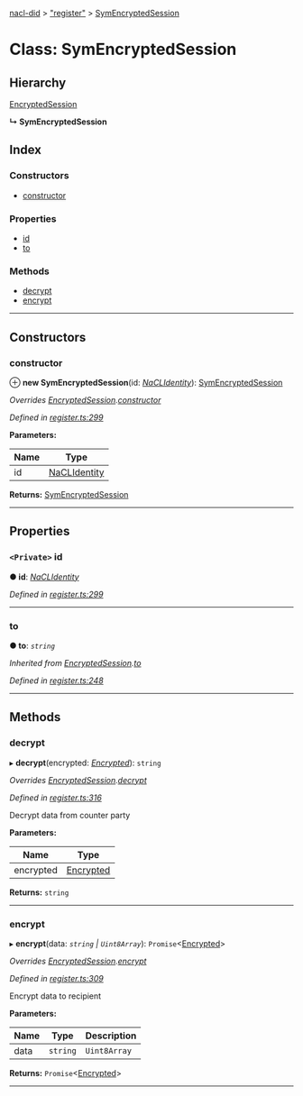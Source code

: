 [nacl-did](../README.md) > ["register"](../modules/_register_.md) > [SymEncryptedSession](../classes/_register_.symencryptedsession.md)

# Class: SymEncryptedSession

## Hierarchy

 [EncryptedSession](_register_.encryptedsession.md)

**↳ SymEncryptedSession**

## Index

### Constructors

* [constructor](_register_.symencryptedsession.md#constructor)

### Properties

* [id](_register_.symencryptedsession.md#id)
* [to](_register_.symencryptedsession.md#to)

### Methods

* [decrypt](_register_.symencryptedsession.md#decrypt)
* [encrypt](_register_.symencryptedsession.md#encrypt)

---

## Constructors

<a id="constructor"></a>

###  constructor

⊕ **new SymEncryptedSession**(id: *[NaCLIdentity](_register_.naclidentity.md)*): [SymEncryptedSession](_register_.symencryptedsession.md)

*Overrides [EncryptedSession](_register_.encryptedsession.md).[constructor](_register_.encryptedsession.md#constructor)*

*Defined in [register.ts:299](https://github.com/uport-project/nacl-did/blob/16f44b5/src/register.ts#L299)*

**Parameters:**

| Name | Type |
| ------ | ------ |
| id | [NaCLIdentity](_register_.naclidentity.md) |

**Returns:** [SymEncryptedSession](_register_.symencryptedsession.md)

___

## Properties

<a id="id"></a>

### `<Private>` id

**● id**: *[NaCLIdentity](_register_.naclidentity.md)*

*Defined in [register.ts:299](https://github.com/uport-project/nacl-did/blob/16f44b5/src/register.ts#L299)*

___
<a id="to"></a>

###  to

**● to**: *`string`*

*Inherited from [EncryptedSession](_register_.encryptedsession.md).[to](_register_.encryptedsession.md#to)*

*Defined in [register.ts:248](https://github.com/uport-project/nacl-did/blob/16f44b5/src/register.ts#L248)*

___

## Methods

<a id="decrypt"></a>

###  decrypt

▸ **decrypt**(encrypted: *[Encrypted](../interfaces/_register_.encrypted.md)*): `string`

*Overrides [EncryptedSession](_register_.encryptedsession.md).[decrypt](_register_.encryptedsession.md#decrypt)*

*Defined in [register.ts:316](https://github.com/uport-project/nacl-did/blob/16f44b5/src/register.ts#L316)*

Decrypt data from counter party

**Parameters:**

| Name | Type |
| ------ | ------ |
| encrypted | [Encrypted](../interfaces/_register_.encrypted.md) |

**Returns:** `string`

___
<a id="encrypt"></a>

###  encrypt

▸ **encrypt**(data: *`string` | `Uint8Array`*): `Promise`<[Encrypted](../interfaces/_register_.encrypted.md)>

*Overrides [EncryptedSession](_register_.encryptedsession.md).[encrypt](_register_.encryptedsession.md#encrypt)*

*Defined in [register.ts:309](https://github.com/uport-project/nacl-did/blob/16f44b5/src/register.ts#L309)*

Encrypt data to recipient

**Parameters:**

| Name | Type | Description |
| ------ | ------ | ------ |
| data | `string` | `Uint8Array` |   |

**Returns:** `Promise`<[Encrypted](../interfaces/_register_.encrypted.md)>

___

